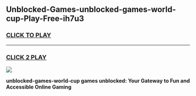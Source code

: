 
## Unblocked-Games-unblocked-games-world-cup-Play-Free-ih7u3
<h3>
<a href="https://premium76.site?title=unblocked-games-world-cup&ref=19M">CLICK TO PLAY</a></h3>
<hr>

<h3>
<a href="https://premium76.site?title=unblocked-games-world-cup&ref=19M">CLICK 2 PLAY</a>
  
</h3>

<a href="https://premium76.site?title=unblocked-games-world-cup&ref=19M"><img src="https://clearcache.store/games.png"></a>


**unblocked-games-world-cup games unblocked: Your Gateway to Fun and Accessible Online Gaming**
